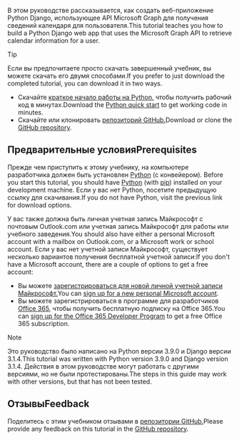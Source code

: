 <!-- markdownlint-disable MD002 MD041 -->

<span data-ttu-id="85282-101">В этом руководстве рассказывается, как создать веб-приложение Python Django, использующее API Microsoft Graph для получения сведений календаря для пользователя.</span><span class="sxs-lookup"><span data-stu-id="85282-101">This tutorial teaches you how to build a Python Django web app that uses the Microsoft Graph API to retrieve calendar information for a user.</span></span>

> [!TIP]
> <span data-ttu-id="85282-102">Если вы предпочитаете просто скачать завершенный учебник, вы можете скачать его двумя способами.</span><span class="sxs-lookup"><span data-stu-id="85282-102">If you prefer to just download the completed tutorial, you can download it in two ways.</span></span>
>
> - <span data-ttu-id="85282-103">Скачайте [краткое начало работы на Python,](https://developer.microsoft.com/graph/quick-start?platform=option-Python) чтобы получить рабочий код в минутах.</span><span class="sxs-lookup"><span data-stu-id="85282-103">Download the [Python quick start](https://developer.microsoft.com/graph/quick-start?platform=option-Python) to get working code in minutes.</span></span>
> - <span data-ttu-id="85282-104">Скачайте или клонировать [репозиторий GitHub.](https://github.com/microsoftgraph/msgraph-training-pythondjangoapp)</span><span class="sxs-lookup"><span data-stu-id="85282-104">Download or clone the [GitHub repository](https://github.com/microsoftgraph/msgraph-training-pythondjangoapp).</span></span>

## <a name="prerequisites"></a><span data-ttu-id="85282-105">Предварительные условия</span><span class="sxs-lookup"><span data-stu-id="85282-105">Prerequisites</span></span>

<span data-ttu-id="85282-106">Прежде чем приступить к этому учебнику, на компьютере разработчика должен быть установлен [Python](https://www.python.org/) (с конвейером). [](https://pypi.org/project/pip/)</span><span class="sxs-lookup"><span data-stu-id="85282-106">Before you start this tutorial, you should have [Python](https://www.python.org/) (with [pip](https://pypi.org/project/pip/)) installed on your development machine.</span></span> <span data-ttu-id="85282-107">Если у вас нет Python, посетите предыдущую ссылку для скачивания.</span><span class="sxs-lookup"><span data-stu-id="85282-107">If you do not have Python, visit the previous link for download options.</span></span>

<span data-ttu-id="85282-108">У вас также должна быть личная учетная запись Майкрософт с почтовым Outlook.com или учетная запись Майкрософт для работы или учебного заведения.</span><span class="sxs-lookup"><span data-stu-id="85282-108">You should also have either a personal Microsoft account with a mailbox on Outlook.com, or a Microsoft work or school account.</span></span> <span data-ttu-id="85282-109">Если у вас нет учетной записи Майкрософт, существует несколько вариантов получения бесплатной учетной записи:</span><span class="sxs-lookup"><span data-stu-id="85282-109">If you don't have a Microsoft account, there are a couple of options to get a free account:</span></span>

- <span data-ttu-id="85282-110">Вы можете [зарегистрироваться для новой личной учетной записи Майкрософт.](https://signup.live.com/signup?wa=wsignin1.0&rpsnv=12&ct=1454618383&rver=6.4.6456.0&wp=MBI_SSL_SHARED&wreply=https://mail.live.com/default.aspx&id=64855&cbcxt=mai&bk=1454618383&uiflavor=web&uaid=b213a65b4fdc484382b6622b3ecaa547&mkt=E-US&lc=1033&lic=1)</span><span class="sxs-lookup"><span data-stu-id="85282-110">You can [sign up for a new personal Microsoft account](https://signup.live.com/signup?wa=wsignin1.0&rpsnv=12&ct=1454618383&rver=6.4.6456.0&wp=MBI_SSL_SHARED&wreply=https://mail.live.com/default.aspx&id=64855&cbcxt=mai&bk=1454618383&uiflavor=web&uaid=b213a65b4fdc484382b6622b3ecaa547&mkt=E-US&lc=1033&lic=1).</span></span>
- <span data-ttu-id="85282-111">Вы можете зарегистрироваться в программе для разработчиков [Office 365,](https://developer.microsoft.com/office/dev-program) чтобы получить бесплатную подписку на Office 365.</span><span class="sxs-lookup"><span data-stu-id="85282-111">You can [sign up for the Office 365 Developer Program](https://developer.microsoft.com/office/dev-program) to get a free Office 365 subscription.</span></span>

> [!NOTE]
> <span data-ttu-id="85282-112">Это руководство было написано на Python версии 3.9.0 и Django версии 3.1.4.</span><span class="sxs-lookup"><span data-stu-id="85282-112">This tutorial was written with Python version 3.9.0 and Django version 3.1.4.</span></span> <span data-ttu-id="85282-113">Действия в этом руководстве могут работать с другими версиями, но не были протестированы.</span><span class="sxs-lookup"><span data-stu-id="85282-113">The steps in this guide may work with other versions, but that has not been tested.</span></span>

## <a name="feedback"></a><span data-ttu-id="85282-114">Отзывы</span><span class="sxs-lookup"><span data-stu-id="85282-114">Feedback</span></span>

<span data-ttu-id="85282-115">Поделитесь с этим учебником отзывами в [репозитории GitHub.](https://github.com/microsoftgraph/msgraph-training-pythondjangoapp)</span><span class="sxs-lookup"><span data-stu-id="85282-115">Please provide any feedback on this tutorial in the [GitHub repository](https://github.com/microsoftgraph/msgraph-training-pythondjangoapp).</span></span>
